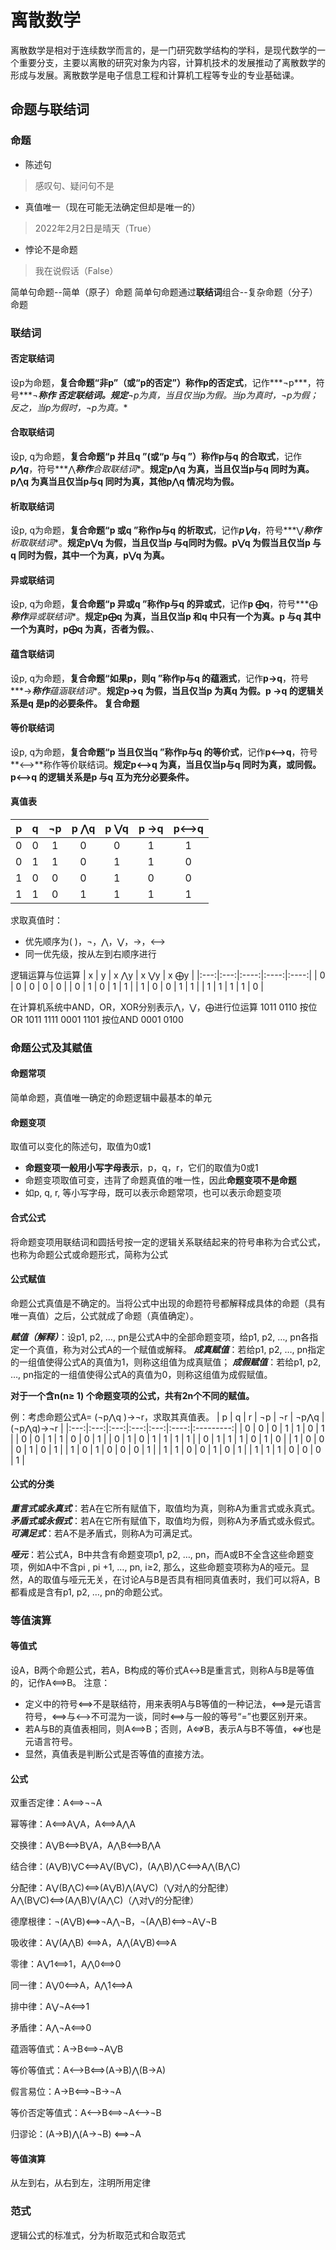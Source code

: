 # 离散数学
离散数学是相对于连续数学而言的，是一门研究数学结构的学科，是现代数学的一个重要分支，主要以离散的研究对象为内容，计算机技术的发展推动了离散数学的形成与发展。离散数学是电子信息工程和计算机工程等专业的专业基础课。


## 命题与联结词
### 命题
- 陈述句
> 感叹句、疑问句不是
- 真值唯一（现在可能无法确定但却是唯一的）
> 2022年2月2日是晴天（True）
- 悖论不是命题
> 我在说假话（False）


简单句命题--简单（原子）命题
简单句命题通过**联结词**组合--复杂命题（分子）命题
### 联结词
#### 否定联结词
设p为命题，**复合命题“非p”（或“p的否定”）称作p的否定式**，记作***¬p***，符号***¬***称作
**否定联结词**。规定**¬p为真，当且仅当p为假。当p为真时，¬p为假；反之，当p为假时，¬p为真。**

#### 合取联结词
设p, q为命题，**复合命题“p 并且q ”(或“p 与q ”）称作p与q 的合取式**，记作***p⋀q***，符号***⋀***称作**合取联结词**。**规定p⋀q 为真，当且仅当p与q 同时为真。p⋀q 为真当且仅当p与q 同时为真，其他p⋀q 情况均为假。**

#### 析取联结词
设p, q为命题，**复合命题“p 或q ”称作p与q 的析取式**，记作***p⋁q***，符号***⋁***称作**析取联结词**。**规定p⋁q 为假，当且仅当p 与q同时为假。p⋁q 为假当且仅当p 与q 同时为假，其中一个为真，p⋁q 为真。**

#### 异或联结词
设p, q为命题，**复合命题“p 异或q ”称作p与q 的异或式**，记作**p ⨁q**，符号***⨁***称作**异或联结词**。**规定p⨁q 为真，当且仅当p 和q 中只有一个为真。p 与q 其中一个为真时，p⨁q 为真，否者为假。**、

#### 蕴含联结词
设p, q为命题，**复合命题“如果p，则q ”称作p与q 的蕴涵式**，记作**p→q**，符号***→***称作**蕴涵联结词**。**规定p→q 为假，当且仅当p 为真q 为假。p →q 的逻辑关系是q 是p的必要条件。
复合命题**

#### 等价联结词
设p, q为命题，**复合命题“p 当且仅当q ”称作p与q 的等价式**，记作**p⟷q**，符号**⟷**称作等价联结词。**规定p⟷q 为真，当且仅当p与q 同时为真，或同假。p⟷q 的逻辑关系是p 与q 互为充分必要条件。**


#### 真值表
|  p  |  q  | ¬p  | p ⋀q | p ⋁q | p →q | p⟷q |
|:---:|:---:|:---:|:----:|:----:|:----:|:---:|
|  0  |  0  |  1  |  0   |  0   |  1   |  1  |
|  0  |  1  |  1  |  0   |  1   |  1   |  0  |
|  1  |  0  |  0  |  0   |  1   |  0   |  0  |
|  1  |  1  |  0  |  1   |  1   |  1   |  1  |
求取真值时：
- 优先顺序为( )，¬，⋀，⋁，→，⟷
- 同一优先级，按从左到右顺序进行

逻辑运算与位运算
|  x  |  y  | x ⋀y | x ⋁y | x ⨁y |
|:---:|:---:|:----:|:----:|:----:|
|  0  |  0  |  0   |  0   |  0   |
|  0  |  1  |  0   |  1   |  1   |
|  1  |  0  |  0   |  1   |  1   |
|  1  |  1  |  1   |  1   |  0   |

在计算机系统中AND，OR，XOR分别表示⋀，⋁，⨁进行位运算
1011  0110    按位OR    1011  1111
0001  1101    按位AND    0001  0100

### 命题公式及其赋值
#### 命题常项
简单命题，真值唯一确定的命题逻辑中最基本的单元

#### 命题变项
取值可以变化的陈述句，取值为0或1
- **命题变项一般用小写字母表示**，p，q，r，它们的取值为0或1
- 命题变项取值可变，违背了命题真值的唯一性，因此**命题变项不是命题**
- 如p, q, r, 等小写字母，既可以表示命题常项，也可以表示命题变项

#### 合式公式
将命题变项用联结词和圆括号按一定的逻辑关系联结起来的符号串称为合式公式，也称为命题公式或命题形式，简称为公式
#### 公式赋值
命题公式真值是不确定的。当将公式中出现的命题符号都解释成具体的命题（具有唯一真值）之后，公式就成了命题（真值确定）。

***赋值（解释）***：设p1, p2, …, pn是公式A中的全部命题变项，给p1, p2, …, pn各指定一个真值，称为对公式A的一个赋值或解释。
***成真赋值***：若给p1, p2, …, pn指定的一组值使得公式A的真值为1，则称这组值为成真赋值；
***成假赋值***：若给p1, p2, …, pn指定的一组值使得公式A的真值为0，则称这组值为成假赋值。

**对于一个含n(n≥ 1) 个命题变项的公式，共有2n个不同的赋值。**

例：考虑命题公式A= (¬p⋀q )→¬r，求取其真值表。
|  p  |  q  |  r  | ¬p  | ¬r  | ¬p⋀q | (¬p⋀q)→¬r |
|:---:|:---:|:---:|:---:|:---:|:----:|:---------:|
|  0  |  0  |  0  |  1  |  1  |  0   |     1     |
|  0  |  0  |  1  |  1  |  0  |  0   |     1     |
|  0  |  1  |  0  |  1  |  1  |  1   |     1     |
|  0  |  1  |  1  |  1  |  0  |  1   |     0     |
|  1  |  0  |  0  |  0  |  1  |  0   |     1     |
|  1  |  0  |  1  |  0  |  0  |  0   |     1     |
|  1  |  1  |  0  |  0  |  1  |  0   |     1     |
|  1  |  1  |  1  |  0  |  0  |  0   |     1     |


#### 公式的分类
***重言式或永真式***：若A在它所有赋值下，取值均为真，则称A为重言式或永真式。
***矛盾式或永假式***：若A在它所有赋值下，取值均为假，则称A为矛盾式或永假式。
***可满足式***：若A不是矛盾式，则称A为可满足式。

***哑元***：若公式A，B中共含有命题变项p1, p2, …, pn，而A或B不全含这些命题变项，例如A中不含pi , pi +1, …, pn, i≥2, 那么，这些命题变项称为A的哑元。显然，A的取值与哑元无关，在讨论A与B是否具有相同真值表时，我们可以将A，B都看成是含有p1, p2, …, pn的命题公式。
### 等值演算
#### 等值式
设A，B两个命题公式，若A，B构成的等价式A↔B是重言式，则称A与B是等值的，记作A⟺B。
注意：
- 定义中的符号⟺不是联结符，用来表明A与B等值的一种记法，⟺是元语言符号，⟺与⟷不可混为一谈，同时⟺与一般的等号“=”也要区别开来。
- 若A与B的真值表相同，则A⟺B；否则，A⇎B，表示A与B不等值，⇎也是元语言符号。
- 显然，真值表是判断公式是否等值的直接方法。

#### 公式
双重否定律：A⟺¬¬A

幂等律：A⟺A⋁A，A⟺A⋀A

交换律：A⋁B⟺B⋁A，A⋀B⟺B⋀A

结合律：(A⋁B)⋁C⟺A⋁(B⋁C)，(A⋀B)⋀C⟺A⋀(B⋀C)

分配律：A⋁(B⋀C)⟺(A⋁B)⋀(A⋁C)（⋁对⋀的分配律）
A⋀(B⋁C)⟺(A⋀B)⋁(A⋀C)（⋀对⋁的分配律）

德摩根律：¬(A⋁B)⟺¬A⋀¬B，¬(A⋀B)⟺¬A⋁¬B

吸收律：A⋁(A⋀B) ⟺A，A⋀(A⋁B)⟺A

零律：A⋁1⟺1，A⋀0⟺0

同一律：A⋁0⟺A，A⋀1⟺A

排中律：A⋁¬A⟺1

矛盾律：A⋀¬A⟺0

蕴涵等值式：A→B⟺¬A⋁B

等价等值式：A⟷B⟺(A→B)⋀(B→A)

假言易位：A→B⟺¬B→¬A

等价否定等值式：A⟷B⟺¬A⟷¬B

归谬论：(A→B)⋀(A→¬B) ⟺¬A

#### 等值演算
从左到右，从右到左，注明所用定律

### 范式
逻辑公式的标准式，分为析取范式和合取范式